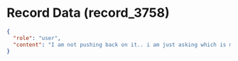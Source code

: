 # Record Data (record_3758)

```json
{
  "role": "user",
  "content": "I am not pushing back on it.. i am just asking which is more appropriate given the situation when talking about what kind of a path a person has taken.. or how they appraoch life.. \n"
}
```
